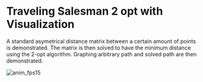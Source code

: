 # Traveling Salesman 2 opt with Visualization

A standard asymetrical distance matrix between a certain amount of points is demonstrated.  The matrix is then solved to have the minimum distance using the
2-opt algorithm.  Graphing arbitrary path and solved path are then demonstrated.  

![anim_fps15](https://user-images.githubusercontent.com/58529391/176287883-170ad866-c3ec-40df-9b57-4732bca6e692.gif)

